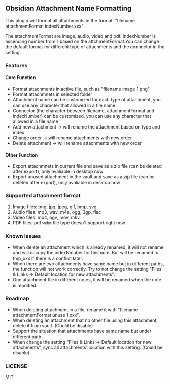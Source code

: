 ## Obsidian Attachment Name Formatting
This plugin will format all attachments in the format: "filename attachmentFormat indexNumber.xxx"

The attachmentFormat are image, audio, video and pdf. IndexNumber is ascending number from 1 based on the attchmentFormat.You can change the default format for different type of attachments and the connector in the setting.

### Features

#### Core Function
- Format attachments in active file, such as "filename image 1.png"
- Format attachmnets in selected folder
- Attachment name can be customized for each type of attachment, you can use any character that allowed in a file name
- Connector (the character between filename, attachmentFormat and indexNumber) can be customized, you can use any character that allowed in a file name
- Add new attachment -> will rename the attachment based on type and index
- Change order -> will rename attachments with new order
- Delete attachment -> will rename attachments with new order

#### Other Function
- Export attachmnets in current file and save as a zip file (can be deleted after export), only avaliable in desktop now
- Export unused attachment in the vault and save as a zip file (can be deleted after export), only avaliable in desktop now


### Supported attachment format
1. Image files: png, jpg, jpeg, gif, bmp, svg
2. Audio files: mp3, wav, m4a, ogg, 3gp, flac
3. Video files: mp4, ogv, mov, mkv
4. PDF files: pdf
`webm` file type doesn't support right now.


### Known Issues
- When delete an attachment which is already renamed, it will not rename and will occupy the indexNmuber for this note. But will be renamed to tmp_xxx if there is a conflict later.
- When there are two attachments have same name but in different paths, the function will not work correctly. Try to not change the setting "Files & Links -> Default location for new attachments".
- One attachment file in different notes, it will be renamed when the note is modified.


### Roadmap
- When deleting attachment in a file, rename it with "filename attachmentFormat unuse 1.xxx".
- When deleting an attachment that no other file using this attachment, delete it from vault. (Could be disable)
- Support the situation that attachments have same name but under different path.
- When change the setting "Files & Links -> Default location for new attachments", sync all attachments' location with this setting. (Could be disable)

### LICENSE
MIT
